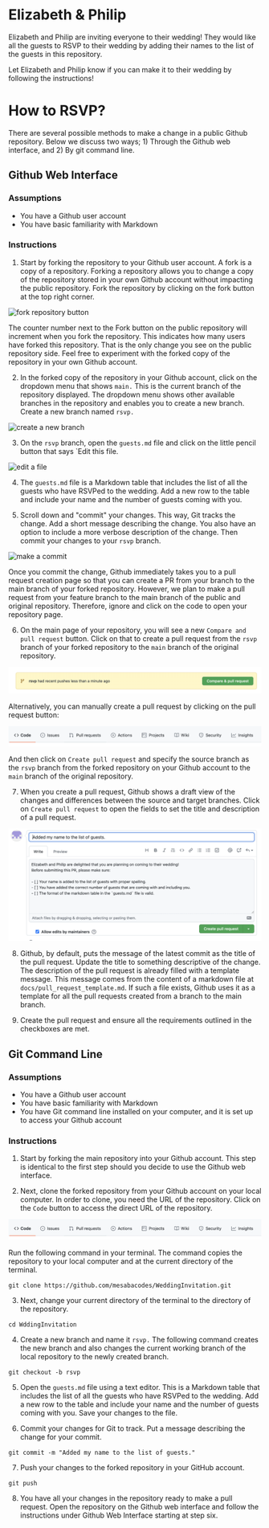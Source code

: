 # Elizabeth & Philip
Elizabeth and Philip are inviting everyone to their wedding! They would like all the guests to RSVP to their wedding by adding their names to the list of the guests in this repository.

Let Elizabeth and Philip know if you can make it to their wedding by following the instructions!

# How to RSVP? 
There are several possible methods to make a change in a public Github repository. Below we discuss two ways; 1) Through the Github web interface, and 2) By git command line. 

## Github Web Interface 

### Assumptions
- You have a Github user account
- You have basic familiarity with Markdown

### Instructions
1. Start by forking the repository to your Github user account. A fork is a copy of a repository. Forking a repository allows you to change a copy of the repository stored in your own Github account without impacting the public repository. 
Fork the repository by clicking on the fork button at the top right corner. 

![fork repository button](Images/img01.png)

The counter number next to the Fork button on the public repository will increment when you fork the repository. This indicates how many users have forked this repository. That is the only change you see on the public repository side. Feel free to experiment with the forked copy of the repository in your own Github account. 

2. In the forked copy of the repository in your Github account, click on the dropdown menu that shows `main.` This is the current branch of the repository displayed. The dropdown menu shows other available branches in the repository and enables you to create a new branch. 
Create a new branch named `rsvp.`

![create a new branch](Images/img02.png)

3. On the `rsvp` branch, open the `guests.md` file and click on the little pencil button that says `Edit this file. 

![edit a file](Images/img03.png)

4. The `guests.md` file is a Markdown table that includes the list of all the guests who have RSVPed to the wedding. Add a new row to the table and include your name and the number of guests coming with you. 

5. Scroll down and "commit" your changes. This way, Git tracks the change. Add a short message describing the change. You also have an option to include a more verbose description of the change. Then commit your changes to your `rsvp` branch. 

![make a commit](Images/img03.png)

Once you commit the change, Github immediately takes you to a pull request creation page so that you can create a PR from your branch to the main branch of your forked repository. However, we plan to make a pull request from your feature branch to the main branch of the public and original repository. Therefore, ignore and click on the code to open your repository page. 

6. On the main page of your repository, you will see a new `Compare and pull request` button. Click on that to create a pull request from the `rsvp` branch of your forked repository to the `main` branch of the original repository. 

![compare and pull request](Images/img05.png)

Alternatively, you can manually create a pull request by clicking on the pull request button: 

![pull request button](Images/img06.png)

And then click on `Create pull request` and specify the source branch as the `rsvp` branch from the forked repository on your Github account to the `main` branch of the original repository. 

7. When you create a pull request, Github shows a draft view of the changes and differences between the source and target branches. 
Click on `Create pull request` to open the fields to set the title and description of a pull request. 

![Create a pull request](Images/img07.png)

8. Github, by default, puts the message of the latest commit as the title of the pull request. Update the title to something descriptive of the change. 
The description of the pull request is already filled with a template message. This message comes from the content of a markdown file at `docs/pull_request_template.md`. If such a file exists, Github uses it as a template for all the pull requests created from a branch to the main branch. 

9. Create the pull request and ensure all the requirements outlined in the checkboxes are met. 

## Git Command Line

### Assumptions
- You have a Github user account
- You have basic familiarity with Markdown
- You have Git command line installed on your computer, and it is set up to access your Github account 

### Instructions
1. Start by forking the main repository into your Github account. This step is identical to the first step should you decide to use the Github web interface. 

2. Next, clone the forked repository from your Github account on your local computer. In order to clone, you need the URL of the repository. Click on the `Code` button to access the direct URL of the repository. 

![repository direct link](Images/img06.png)

Run the following command in your terminal. The command copies the repository to your local computer and at the current directory of the terminal.

```
git clone https://github.com/mesabacodes/WeddingInvitation.git
```

3. Next, change your current directory of the terminal to the directory of the repository.

```
cd WddingInvitation
```

4. Create a new branch and name it `rsvp.` The following command creates the new branch and also changes the current working branch of the local repository to the newly created branch.

```
git checkout -b rsvp
```

5. Open the `guests.md` file using a text editor. This is a Markdown table that includes the list of all the guests who have RSVPed to the wedding. Add a new row to the table and include your name and the number of guests coming with you. Save your changes to the file. 

6. Commit your changes for Git to track. Put a message describing the change for your commit.

```
git commit -m "Added my name to the list of guests."
```

7. Push your changes to the forked repository in your GitHub account.

```
git push
```

8. You have all your changes in the repository ready to make a pull request. Open the repository on the Github web interface and follow the instructions under Github Web Interface starting at step six. 
